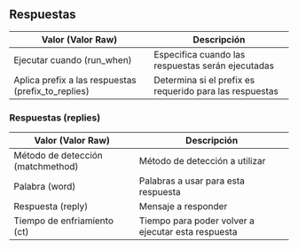 ## Respuestas
|  Valor (Valor Raw)  |  Descripción  |
| ---- | ---- |
|  Ejecutar cuando (run_when)  |  Especifica cuando las respuestas serán ejecutadas  |
|  Aplica prefix a las respuestas (prefix_to_replies)  |  Determina si el prefix es requerido para las respuestas  |

### Respuestas (replies)
|  Valor (Valor Raw)  |  Descripción  |
| ---- | ---- |
|  Método de detección (matchmethod)  |  Método de detección a utilizar  |
|  Palabra (word)  |  Palabras a usar para esta respuesta  |
|  Respuesta (reply)  |  Mensaje a responder  |
|  Tiempo de enfriamiento (ct)  |  Tiempo para poder volver a ejecutar esta respuesta  |
